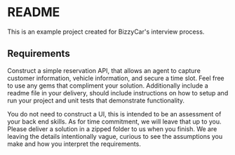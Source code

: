 # README

This is an example project created for BizzyCar's interview process.

## Requirements

Construct a simple reservation API, that allows an agent to capture customer information, vehicle information, and secure a time slot. Feel free to use any gems that compliment your solution. Additionally include a readme file in your delivery, should include instructions on how to setup and run your project and unit tests that demonstrate functionality.

You do not need to construct a UI, this is intended to be an assessment of your back end skills. As for time commitment, we will leave that up to you. Please deliver a solution in a zipped folder to us when you finish.
We are leaving the details intentionally vague, curious to see the assumptions you make and how you interpret the requirements.